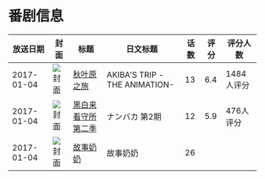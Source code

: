 # 番剧信息

|放送日期|封面|标题|日文标题|话数|评分|评分人数|
|---|---|---|---|---|---|---|
|2017-01-04|![封面](https://lain.bgm.tv/pic/cover/c/35/f9/192794_4tOOw.jpg)|[秋叶原之旅](https://bangumi.tv/subject/192794)|AKIBA'S TRIP -THE ANIMATION-|13|6.4|1484人评分|
|2017-01-04|![封面](https://lain.bgm.tv/pic/cover/c/9f/c7/198714_F0QAQ.jpg)|[黑白来看守所 第二季](https://bangumi.tv/subject/198714)|ナンバカ 第2期|12|5.9|476人评分|
|2017-01-04|![封面](https://lain.bgm.tv/pic/cover/c/6b/1b/538914_9u98c.jpg)|[故事奶奶](https://bangumi.tv/subject/538914)|故事奶奶|26|||
